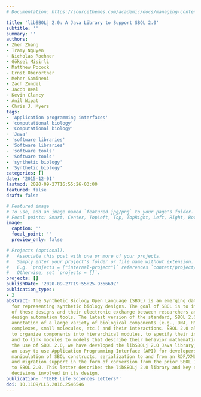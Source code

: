 ```yaml
---
# Documentation: https://sourcethemes.com/academic/docs/managing-content/

title: 'libSBOLj 2.0: A Java Library to Support SBOL 2.0'
subtitle: ''
summary: ''
authors:
- Zhen Zhang
- Tramy Nguyen
- Nicholas Roehner
- Göksel Misirli
- Matthew Pocock
- Ernst Oberortner
- Meher Samineni
- Zach Zundel
- Jacob Beal
- Kevin Clancy
- Anil Wipat
- Chris J. Myers
tags:
- 'Application programming interfaces'
- 'computational biology'
- 'Computational biology'
- 'Java'
- 'software libraries'
- 'Software libraries'
- 'software tools'
- 'Software tools'
- 'synthetic biology'
- 'Synthetic biology'
categories: []
date: '2015-12-01'
lastmod: 2020-09-27T16:55:26-03:00
featured: false
draft: false

# Featured image
# To use, add an image named `featured.jpg/png` to your page's folder.
# Focal points: Smart, Center, TopLeft, Top, TopRight, Left, Right, BottomLeft, Bottom, BottomRight.
image:
  caption: ''
  focal_point: ''
  preview_only: false

# Projects (optional).
#   Associate this post with one or more of your projects.
#   Simply enter your project's folder or file name without extension.
#   E.g. `projects = ["internal-project"]` references `content/project/deep-learning/index.md`.
#   Otherwise, set `projects = []`.
projects: []
publishDate: '2020-09-27T19:55:25.936669Z'
publication_types:
- 2
abstract: The Synthetic Biology Open Language (SBOL) is an emerging data standard
  for representing synthetic biology designs. The goal of SBOL is to improve the reproducibility
  of these designs and their electronic exchange between researchers and/or genetic
  design automation tools. The latest version of the standard, SBOL 2.0, enables the
  annotation of a large variety of biological components (e.g., DNA, RNA, proteins,
  complexes, small molecules, etc.) and their interactions. SBOL 2.0 also allows researchers
  to organize components into hierarchical modules, to specify their intended functions,
  and to link modules to models that describe their behavior mathematically. To support
  the use of SBOL 2.0, we have developed the libSBOLj 2.0 Java library, which provides
  an easy to use Application Programming Interface (API) for developers, including
  manipulation of SBOL constructs, serialization to and from an RDF/XML file format,
  and migration support in the form of conversion from the prior SBOL 1.1 standard
  to SBOL 2.0. This letter describes the libSBOLj 2.0 library and key engineering
  decisions involved in its design.
publication: '*IEEE Life Sciences Letters*'
doi: 10.1109/LLS.2016.2546546
---
```

